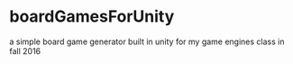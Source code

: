 # boardGamesForUnity
a simple board game generator built in unity for my game engines class in fall 2016
